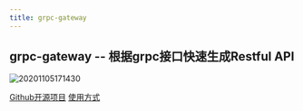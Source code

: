 ```yaml
---
title: grpc-gateway
---
```

## grpc-gateway -- 根据grpc接口快速生成Restful API

![20201105171430](https://raw.githubusercontent.com/enbo-wang/PicBed/master/img/20201105171430.png)

[Github开源项目](https://github.com/grpc-ecosystem/grpc-gateway)
[使用方式](https://madmalls.com/blog/post/grpc-gateway-generate-restfull-api/)